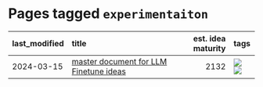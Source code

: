 # Pages tagged `experimentaiton`

|last_modified|title|est. idea maturity|tags
|:---|:---|---:|:---|
|2024-03-15|[master document for LLM Finetune ideas](../llm_finetunes.md)|2132|[![](https://img.shields.io/badge/tag-experimentaiton-418eb4)](../tags/experimentaiton.md) [![](https://img.shields.io/badge/tag-training-3c7f53)](../tags/training.md)|